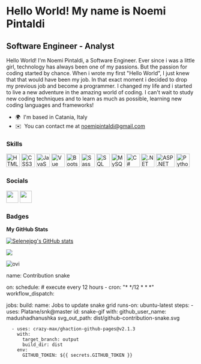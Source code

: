 Hello World! My name is Noemi Pintaldi
===============================

Software Engineer - Analyst
----------------------------

Hello World! I'm Noemi Pintaldi, a Software Engineer. Ever since i was a little girl, technology has always been one of my passions. But the passion for coding started by chance. When i wrote my first "Hello World", I just knew that that would have been my job. In that exact moment i decided to drop my previous job and become a programmer. I changed my life and i started to live a new adventure in the amazing world of coding. I can't wait to study new coding techniques and to learn as much as possible, learning new coding languages and frameworks!

* 🌍  I'm based in Catania, Italy
* ✉️  You can contact me at [noemipintaldi@gmail.com](mailto:noemipintaldi@gmail.com)

### Skills

<p align="left">
<a href="https://developer.mozilla.org/en-US/docs/Glossary/HTML5" target="_blank" rel="noreferrer"><img src="https://raw.githubusercontent.com/danielcranney/readme-generator/main/public/icons/skills/html5-colored.svg" width="36" height="36" alt="HTML5" /></a>
<a href="https://www.w3.org/TR/CSS/#css" target="_blank" rel="noreferrer"><img src="https://raw.githubusercontent.com/danielcranney/readme-generator/main/public/icons/skills/css3-colored.svg" width="36" height="36" alt="CSS3" /></a>
<a href="https://developer.mozilla.org/en-US/docs/Web/JavaScript" target="_blank" rel="noreferrer"><img src="https://raw.githubusercontent.com/danielcranney/readme-generator/main/public/icons/skills/javascript-colored.svg" width="36" height="36" alt="JavaScript" /></a>
<a href="https://vuejs.org/" target="_blank" rel="noreferrer"><img src="https://raw.githubusercontent.com/danielcranney/readme-generator/main/public/icons/skills/vuejs-colored.svg" width="36" height="36" alt="Vue" /></a>
<a href="https://getbootstrap.com/" target="_blank" rel="noreferrer"><img src="https://raw.githubusercontent.com/danielcranney/readme-generator/main/public/icons/skills/bootstrap-colored.svg" width="36" height="36" alt="Bootstrap" /></a>
<a href="https://sass-lang.com/" target="_blank" rel="noreferrer"><img src="https://raw.githubusercontent.com/danielcranney/readme-generator/main/public/icons/skills/sass-colored.svg" width="36" height="36" alt="Sass" /></a>
<a href="https://it.wikipedia.org/wiki/Structured_Query_Language" target="_blank" rel="noreferrer"><img src="https://w7.pngwing.com/pngs/170/924/png-transparent-microsoft-sql-server-microsoft-azure-sql-database-microsoft-text-logo-microsoft-azure.png" width="36" height="36" alt="SQL" /></a>
<a href="https://www.mysql.com/" target="_blank" rel="noreferrer"><img src="https://raw.githubusercontent.com/danielcranney/readme-generator/main/public/icons/skills/mysql-colored.svg" width="36" height="36" alt="MySQL" /></a>
<a href="https://learn.microsoft.com/it-it/dotnet/csharp/" target="_blank" rel="noreferrer"><img src="https://e7.pngegg.com/pngimages/328/221/png-clipart-c-programming-language-logo-microsoft-visual-studio-net-framework-javascript-icon-purple-logo.png" width="36" height="36" alt="C#" /></a>
<a href="https://learn.microsoft.com/it-it/dotnet/" target="_blank" rel="noreferrer"><img src="https://learn.microsoft.com/it-it/media/logos/logo_net.svg" width="36" height="36" alt=".NET" /></a>
<a href="https://dotnet.microsoft.com/en-us/apps/aspnet" target="_blank" rel="noreferrer"><img src="https://cdn-images-1.medium.com/max/637/1*oPEDLkxFxRbrzSBvDSt72g.png" width="50" height="36" alt="ASP.NET" /></a>
<a href="https://www.python.org/" target="_blank" rel="noreferrer"><img src="https://upload.wikimedia.org/wikipedia/commons/thumb/0/0a/Python.svg/1200px-Python.svg.png" width="36" height="36" alt="Python" /></a>
</p>


### Socials

<p align="left"> <a href="https://www.github.com/Selenejpg" target="_blank" rel="noreferrer"><img src="https://raw.githubusercontent.com/danielcranney/readme-generator/main/public/icons/socials/github.svg" width="32" height="32" /></a> <a href="https://www.linkedin.com/in/noemi-pintaldi-538b77242/" target="_blank" rel="noreferrer"><img src="https://raw.githubusercontent.com/danielcranney/readme-generator/main/public/icons/socials/linkedin.svg" width="32" height="32" /></a></p>

### Badges

<b>My GitHub Stats</b>

<a href="http://www.github.com/Selenejpg"><img src="https://github-readme-stats.vercel.app/api?username=Selenejpg&show_icons=true&hide=&count_private=true&title_color=0891b2&text_color=ffffff&icon_color=0891b2&bg_color=1c1917&hide_border=true&show_icons=true" alt="Selenejpg's GitHub stats" /></a>

<a href="http://www.github.com/Selenejpg"><img src="https://github-readme-streak-stats.herokuapp.com/?user=Selenejpg&stroke=ffffff&background=1c1917&ring=0891b2&fire=0891b2&currStreakNum=ffffff&currStreakLabel=0891b2&sideNums=ffffff&sideLabels=ffffff&dates=ffffff&hide_border=true" /></a>


<img src="https://github-readme-stats.vercel.app/api/top-langs?username=madushadhanushka&show_icons=true&locale=en&layout=compact&theme=chartreuse-dark" alt="ovi" />

name: Contribution snake

on:
  schedule: # execute every 12 hours
    - cron: "* */12 * * *"
  workflow_dispatch:

jobs:
  build:
    name: Jobs to update snake grid
    runs-on: ubuntu-latest
    steps:
      - uses: Platane/snk@master
        id: snake-gif
        with:
          github_user_name: madushadhanushka
          svg_out_path: dist/github-contribution-snake.svg

      - uses: crazy-max/ghaction-github-pages@v2.1.3
        with:
          target_branch: output
          build_dir: dist
        env:
          GITHUB_TOKEN: ${{ secrets.GITHUB_TOKEN }}
